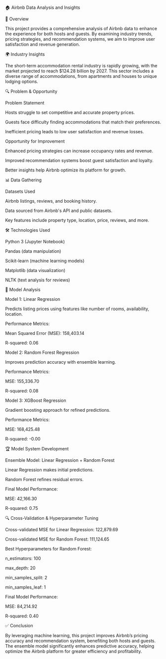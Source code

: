 🏠 Airbnb Data Analysis and Insights

📖 Overview

This project provides a comprehensive analysis of Airbnb data to enhance the experience for both hosts and guests. By examining industry trends, pricing strategies, and recommendation systems, we aim to improve user satisfaction and revenue generation.

🌍 Industry Insights

The short-term accommodation rental industry is rapidly growing, with the market projected to reach $124.28 billion by 2027. This sector includes a diverse range of accommodations, from apartments and houses to unique lodging options.

🔍 Problem & Opportunity

Problem Statement

Hosts struggle to set competitive and accurate property prices.

Guests face difficulty finding accommodations that match their preferences.

Inefficient pricing leads to low user satisfaction and revenue losses.

Opportunity for Improvement

Enhanced pricing strategies can increase occupancy rates and revenue.

Improved recommendation systems boost guest satisfaction and loyalty.

Better insights help Airbnb optimize its platform for growth.

📊 Data Gathering

Datasets Used

Airbnb listings, reviews, and booking history.

Data sourced from Airbnb's API and public datasets.

Key features include property type, location, price, reviews, and more.

🛠️ Technologies Used

Python 3 (Jupyter Notebook)

Pandas (data manipulation)

Scikit-learn (machine learning models)

Matplotlib (data visualization)

NLTK (text analysis for reviews)

🤖 Model Analysis

Model 1: Linear Regression

Predicts listing prices using features like number of rooms, availability, location.

Performance Metrics:

Mean Squared Error (MSE): 158,403.14

R-squared: 0.06

Model 2: Random Forest Regression

Improves prediction accuracy with ensemble learning.

Performance Metrics:

MSE: 155,336.70

R-squared: 0.08

Model 3: XGBoost Regression

Gradient boosting approach for refined predictions.

Performance Metrics:

MSE: 168,425.48

R-squared: -0.00

🏆 Model System Development

Ensemble Model: Linear Regression + Random Forest

Linear Regression makes initial predictions.

Random Forest refines residual errors.

Final Model Performance:

MSE: 42,166.30

R-squared: 0.75

🔍 Cross-Validation & Hyperparameter Tuning

Cross-validated MSE for Linear Regression: 122,879.69

Cross-validated MSE for Random Forest: 111,124.65

Best Hyperparameters for Random Forest:

n_estimators: 100

max_depth: 20

min_samples_split: 2

min_samples_leaf: 1

Final Model Performance:

MSE: 84,214.92

R-squared: 0.40

✅ Conclusion

By leveraging machine learning, this project improves Airbnb’s pricing accuracy and recommendation system, benefiting both hosts and guests. The ensemble model significantly enhances predictive accuracy, helping optimize the Airbnb platform for greater efficiency and profitability.
